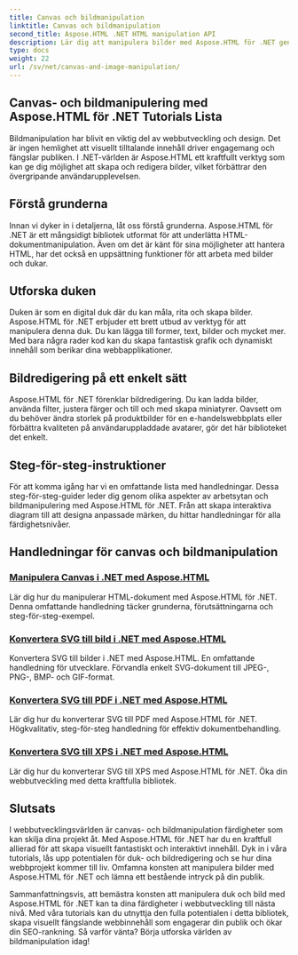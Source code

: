```yaml
---
title: Canvas och bildmanipulation
linktitle: Canvas och bildmanipulation
second_title: Aspose.HTML .NET HTML manipulation API
description: Lär dig att manipulera bilder med Aspose.HTML för .NET genom steg-för-steg tutorials. Upptäck kraften med canvas och bildredigering.
type: docs
weight: 22
url: /sv/net/canvas-and-image-manipulation/
---
```


## Canvas- och bildmanipulering med Aspose.HTML för .NET Tutorials Lista

Bildmanipulation har blivit en viktig del av webbutveckling och design. Det är ingen hemlighet att visuellt tilltalande innehåll driver engagemang och fängslar publiken. I .NET-världen är Aspose.HTML ett kraftfullt verktyg som kan ge dig möjlighet att skapa och redigera bilder, vilket förbättrar den övergripande användarupplevelsen.

## Förstå grunderna

Innan vi dyker in i detaljerna, låt oss förstå grunderna. Aspose.HTML för .NET är ett mångsidigt bibliotek utformat för att underlätta HTML-dokumentmanipulation. Även om det är känt för sina möjligheter att hantera HTML, har det också en uppsättning funktioner för att arbeta med bilder och dukar.

## Utforska duken

Duken är som en digital duk där du kan måla, rita och skapa bilder. Aspose.HTML för .NET erbjuder ett brett utbud av verktyg för att manipulera denna duk. Du kan lägga till former, text, bilder och mycket mer. Med bara några rader kod kan du skapa fantastisk grafik och dynamiskt innehåll som berikar dina webbapplikationer.

## Bildredigering på ett enkelt sätt

Aspose.HTML för .NET förenklar bildredigering. Du kan ladda bilder, använda filter, justera färger och till och med skapa miniatyrer. Oavsett om du behöver ändra storlek på produktbilder för en e-handelswebbplats eller förbättra kvaliteten på användaruppladdade avatarer, gör det här biblioteket det enkelt.

## Steg-för-steg-instruktioner

För att komma igång har vi en omfattande lista med handledningar. Dessa steg-för-steg-guider leder dig genom olika aspekter av arbetsytan och bildmanipulering med Aspose.HTML för .NET. Från att skapa interaktiva diagram till att designa anpassade märken, du hittar handledningar för alla färdighetsnivåer.

## Handledningar för canvas och bildmanipulation
### [Manipulera Canvas i .NET med Aspose.HTML](./manipulating-canvas/)
Lär dig hur du manipulerar HTML-dokument med Aspose.HTML för .NET. Denna omfattande handledning täcker grunderna, förutsättningarna och steg-för-steg-exempel.
### [Konvertera SVG till bild i .NET med Aspose.HTML](./convert-svg-to-image/)
Konvertera SVG till bilder i .NET med Aspose.HTML. En omfattande handledning för utvecklare. Förvandla enkelt SVG-dokument till JPEG-, PNG-, BMP- och GIF-format.
### [Konvertera SVG till PDF i .NET med Aspose.HTML](./convert-svg-to-pdf/)
Lär dig hur du konverterar SVG till PDF med Aspose.HTML för .NET. Högkvalitativ, steg-för-steg handledning för effektiv dokumentbehandling.
### [Konvertera SVG till XPS i .NET med Aspose.HTML](./convert-svg-to-xps/)
Lär dig hur du konverterar SVG till XPS med Aspose.HTML för .NET. Öka din webbutveckling med detta kraftfulla bibliotek.

## Slutsats

I webbutvecklingsvärlden är canvas- och bildmanipulation färdigheter som kan skilja dina projekt åt. Med Aspose.HTML för .NET har du en kraftfull allierad för att skapa visuellt fantastiskt och interaktivt innehåll. Dyk in i våra tutorials, lås upp potentialen för duk- och bildredigering och se hur dina webbprojekt kommer till liv. Omfamna konsten att manipulera bilder med Aspose.HTML för .NET och lämna ett bestående intryck på din publik.

Sammanfattningsvis, att bemästra konsten att manipulera duk och bild med Aspose.HTML för .NET kan ta dina färdigheter i webbutveckling till nästa nivå. Med våra tutorials kan du utnyttja den fulla potentialen i detta bibliotek, skapa visuellt fängslande webbinnehåll som engagerar din publik och ökar din SEO-rankning. Så varför vänta? Börja utforska världen av bildmanipulation idag!